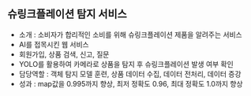 ## 슈링크플레이션 탐지 서비스
- 소개 : 소비자가 합리적인 소비를 위해 슈링크플레이션 제품을 알려주는 서비스
- AI를 접목시킨 웹 서비스
- 회원가입, 상품 검색, 신고, 질문
- YOLO를 활용하여 카메라로 상품을 탐지 후 슈링크플레이션 발생 여부 확인
- 담당역할 : 객체 탐지 모델 훈련, 상품 데이터 수집, 데이터 전처리, 데이터 증강
- 성과 : map값을 0.995까지 향상, 최저 정확도 0.96, 최대 정확도 1.0까지 향상
